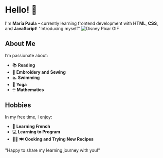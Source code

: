 # Hello! 👋

I'm **María Paula** – currently learning frontend development with **HTML**, **CSS**, and **JavaScript**!
"Introducing myself"
![Disney Pixar GIF](https://media.giphy.com/media/rWRAw6cbaWWDS/giphy.gif)

## About Me
I’m passionate about:

- 📚 **Reading**
- 🧵 **Embroidery and Sewing**
- 🏊 **Swimming**
 - 🧘 **Yoga**
- ➗ **Mathematics**


## Hobbies
In my free time, I enjoy:

- 🗼 **Learning French**
- 💻 **Learning to Program**
- 👩‍🍳 🍽️ **Cooking and Trying New Recipes**

"Happy to share my learning journey with you!"

